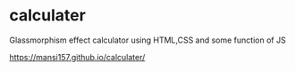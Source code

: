 # calculater
Glassmorphism effect calculator using HTML,CSS and some function of JS

https://mansi157.github.io/calculater/
